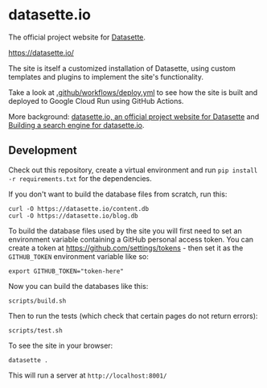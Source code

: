 # datasette.io

The official project website for [Datasette](https://github.com/simonw/datasette).

https://datasette.io/

The site is itself a customized installation of Datasette, using custom templates and plugins to implement the site's functionality.

Take a look at [.github/workflows/deploy.yml](https://github.com/simonw/datasette.io/blob/main/.github/workflows/deploy.yml) to see how the site is built and deployed to Google Cloud Run using GitHub Actions.

More background: [datasette.io, an official project website for Datasette](https://simonwillison.net/2020/Dec/13/datasette-io/) and [Building a search engine for datasette.io](https://simonwillison.net/2020/Dec/19/dogsheep-beta/).

## Development

Check out this repository, create a virtual environment and run `pip install -r requirements.txt` for the dependencies.

If you don't want to build the database files from scratch, run this:

    curl -O https://datasette.io/content.db
    curl -O https://datasette.io/blog.db

To build the database files used by the site you will first need to set an environment variable containing a GitHub personal access token. You can create a token at https://github.com/settings/tokens - then set it as the `GITHUB_TOKEN` environment variable like so:

    export GITHUB_TOKEN="token-here"

Now you can build the databases like this:

    scripts/build.sh

Then to run the tests (which check that certain pages do not return errors):

    scripts/test.sh

To see the site in your browser:

    datasette .

This will run a server at `http://localhost:8001/`
